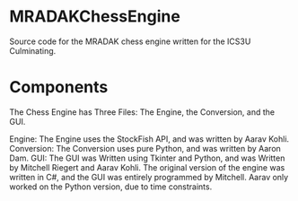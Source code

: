# MRADAKChessEngine
Source code for the MRADAK chess engine written for the ICS3U Culminating.

# Components

The Chess Engine has Three Files: The Engine, the Conversion, and the GUI.

Engine: The Engine uses the StockFish API, and was written by Aarav Kohli.
Conversion: The Conversion uses pure Python, and was written by Aaron Dam.
GUI: The GUI was Written using Tkinter and Python, and was Written by Mitchell Riegert and Aarav Kohli.
     The original version of the engine was written in C#, and the GUI was entirely programmed by Mitchell.
     Aarav only worked on the Python version, due to time constraints.


